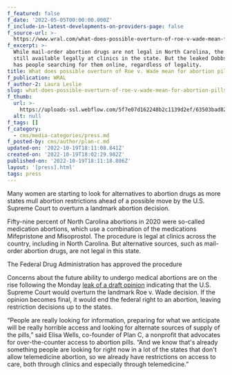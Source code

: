 ```yaml
---
f_featured: false
f_date: '2022-05-05T00:00:00.000Z'
f_include-in-latest-developments-on-providers-page: false
f_source-url: >-
  https://www.wral.com/what-does-possible-overturn-of-roe-v-wade-mean-for-abortion-pills/20267277/
f_excerpt: >-
  While mail-order abortion drugs are not legal in North Carolina, the drugs are
  still available legally at clinics in the state. But the leaked Dobbs ruling
  has people searching for them online, regardless of legality. 
title: What does possible overturn of Roe v. Wade mean for abortion pills in NC?
f_publication: WRAL
f_author-2: Laura Leslie
slug: what-does-possible-overturn-of-roe-v-wade-mean-for-abortion-pills-in-nc
f_thumb:
  url: >-
    https://uploads-ssl.webflow.com/5f7e07d162248b2c1139d2ef/63503bad825c5ce492a4a270_download777.jpeg
  alt: null
f_tags: []
f_category:
  - cms/media-categories/press.md
f_posted-by: cms/author/plan-c.md
updated-on: '2022-10-19T18:11:08.841Z'
created-on: '2022-10-19T18:02:29.982Z'
published-on: '2022-10-19T18:11:18.806Z'
layout: '[press].html'
tags: press
---
```


Many women are starting to look for alternatives to abortion drugs as more states mull abortion restrictions ahead of a possible move by the U.S. Supreme Court to overturn a landmark abortion decision.

Fifty-nine percent of North Carolina abortions in 2020 were so-called medication abortions, which use a combination of the medications Mifepristone and Misoprostol. The procedure is legal at clinics across the country, including in North Carolina. But alternative sources, such as mail-order abortion drugs, are not legal in this state.

The Federal Drug Administration has approved the procedure

Concerns about the future ability to undergo medical abortions are on the rise following the Monday [leak of a draft opinion](https://www.wral.com/leaked-supreme-court-draft-would-overturn-roe-v-wade/20262467/) indicating that the U.S. Supreme Court would overturn the landmark Roe v. Wade decision. If the opinion becomes final, it would end the federal right to an abortion, leaving restriction decisions up to the states.

“People are really looking for information, preparing for what we anticipate will be really horrible access and looking for alternate sources of supply of the pills,” said Elisa Wells, co-founder of Plan C, a nonprofit that advocates for over-the-counter access to abortion pills. “And we know that's already something people are looking for right now in a lot of the states that don't allow telemedicine abortion, so we already have restrictions on access to care, both through clinics and especially through telemedicine.”

